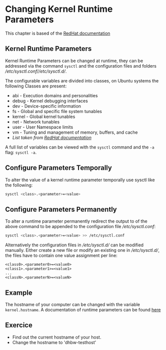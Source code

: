 # Changing Kernel Runtime Parameters
This chapter is based of the [RedHat documentation](https://access.redhat.com/documentation/en-us/red_hat_enterprise_linux/8/html/managing_monitoring_and_updating_the_kernel/configuring-kernel-parameters-at-runtime_managing-monitoring-and-updating-the-kernel)

## Kernel Runtime Parameters
Kernel Runtime Parameters can be changed at runtime, they can be addressed via the command `sysctl` and the configuration files and folders */etc/sysctl.conf*/*/etc/sysctl.d/*.

The configurable variables are divided into classes, on Ubuntu systems the following Classes are present:

- abi - Execution domains and personalities
- debug - Kernel debugging interfaces
- dev - Device-specific information
- fs - Global and specific file system tunables
- kernel - Global kernel tunables
- net - Network tunables
- user - User Namespace limits
- vm - Tuning and management of memory, buffers, and cache
- *List taken from [RedHat documentation](https://access.redhat.com/documentation/en-us/red_hat_enterprise_linux/8/html/managing_monitoring_and_updating_the_kernel/configuring-kernel-parameters-at-runtime_managing-monitoring-and-updating-the-kernel)*

A full list of variables can be viewed with the `sysctl` command and the `-a` flag: `sysctl -a`.

## Configure Parameters Temporally

To alter the value of a kernel runtime parameter temporally use sysctl like the following:

``` bash
sysctl <class>.<parameter>=<value>
``` 

## Configure Parameters Permanently

To alter a runtime parameter permanently redirect the output to of the above command to be appended to the configuration file */etc/sysctl.conf*:

``` bash
sysctl <class>.<parameter>=<value> >> /etc/sysctl.conf
```

Alternatively the configuration files in */etc/sysctl.d/* can be modified manually. Either create a new file or modify an existing one in */etc/sysctl.d/*, the files have to contain one value assignment per line:

```
<class0>.<parameter0>=<value0>
<class1>.<parameter1>=<value1>
...
<classN>.<parameterN>=<valueN>
```

## Example

The hostname of your computer can be changed with the variable `kernel.hostname`. 
A documentation of runtime parameters can be found [here](https://sysctl-explorer.net/)

## Exercice

- Find out the current hostname of your host.
- Change the hostname to 'dhbw-testhost'
